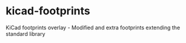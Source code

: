 # kicad-footprints
KiCad footprints overlay - Modified and extra footprints extending the standard library
